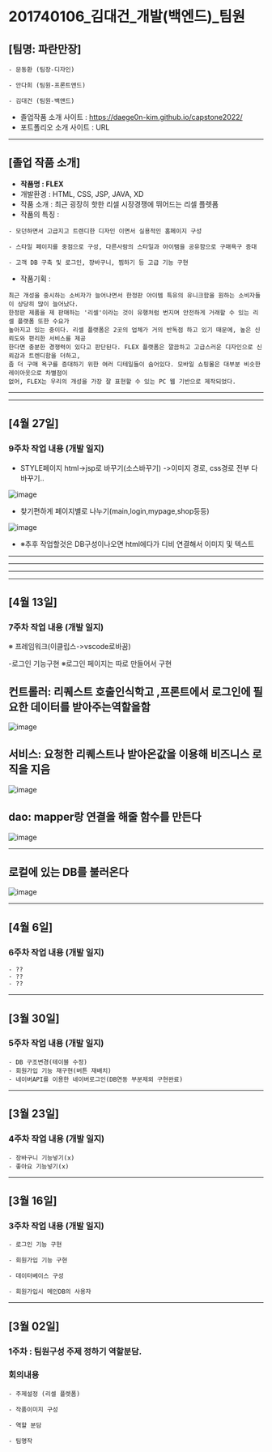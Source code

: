 # 201740106_김대건_개발(백엔드)_팀원
## [팀명: 파란만장]  

```
- 문동환 (팀장-디자인)  

- 안다희 (팀원-프론트앤드) 
 
- 김대건 (팀원-백앤드)
```
- 졸업작품 소개 사이트 : https://daege0n-kim.github.io/capstone2022/
- 포트폴리오 소개 사이트 : URL
---
## [졸업 작품 소개]
- __작품명 : FLEX__
- 개발환경 : HTML, CSS, JSP, JAVA, XD
- 작품 소개 : 최근 굉장히 핫한 리셀 시장경쟁에 뛰어드는 리셀 플렛폼
- 작품의 특징 : 
```
- 모던하면서 고급지고 트렌디한 디자인 이면서 실용적인 홈페이지 구성

- 스타일 페이지를 중점으로 구성, 다른사람의 스타일과 아이탬을 공유함으로 구매욕구 증대

- 고객 DB 구축 및 로그인, 장바구니, 찜하기 등 고급 기능 구현
```
- 작품기획 :  
```
최근 개성을 중시하는 소비자가 늘어나면서 한정판 아이템 특유의 유니크함을 원하는 소비자들이 상당히 많이 늘어났다.
한정판 제품을 제 판매하는 '리셀'이라는 것이 유행처럼 번지며 안전하게 거래할 수 있는 리셀 플랫폼 또한 수요가 
높아지고 있는 중이다. 리셀 플랫폼은 2곳의 업체가 거의 반독점 하고 있기 때문에, 높은 신뢰도와 편리한 서비스를 제공
한다면 충분한 경쟁력이 있다고 판단된다. FLEX 플랫폼은 깔끔하고 고급스러운 디자인으로 신뢰감과 트렌디함을 더하고, 
좀 더 구매 욕구를 증대하기 위한 여러 디테일들이 숨어있다. 모바일 쇼핑몰은 대부분 비슷한 레이아웃으로 차별점이
없어, FLEX는 우리의 개성을 가장 잘 표현할 수 있는 PC 웹 기반으로 제작되었다.
```




---  
---

## [4월 27일]
### 9주차 작업 내용 (개발 일지)

- STYLE페이지 html->jsp로 바꾸기(소스바꾸기)
     ->이미지 경로, css경로 전부 다 바꾸기..

![image](https://user-images.githubusercontent.com/70187585/166222996-6523ba6c-fc7d-42f0-b489-2b1ff7ccec33.png)


- 찾기편하게 페이지별로 나누기(main,login,mypage,shop등등)

![image](https://user-images.githubusercontent.com/70187585/166223145-d5ac3f75-68ab-484b-9604-b6ab15792b75.png)

- ※추후 작업할것은 DB구성이나오면 html에다가 디비 연결해서 이미지 및 텍스트 


---  
---





---  
---
## [4월 13일]
### 7주차 작업 내용 (개발 일지)

※ 프레임워크(이클립스->vscode로바꿈)

-로그인 기능구현
※로그인 페이지는 따로 만들어서 구현

## 컨트롤러: 리퀘스트 호출인식학고 ,프론트에서 로그인에 필요한 데이터를 받아주는역할을함
![image](https://user-images.githubusercontent.com/70187585/163704433-1139163b-6712-486f-b622-e89f7cdfa357.png)





## 서비스: 요청한 리퀘스트나 받아온값을 이용해 비즈니스 로직을 지음
![image](https://user-images.githubusercontent.com/70187585/163704521-79a4dc9d-6533-44b9-a711-39a7b533d7eb.png)






## dao: mapper랑 연결을 해줄 함수를 만든다
![image](https://user-images.githubusercontent.com/70187585/163704582-bd80f9df-daac-4fa7-90c3-801ae9c72870.png)






---
## 로컬에 있는 DB를 불러온다
![image](https://user-images.githubusercontent.com/70187585/163704600-4a04a438-5bd4-4579-a3c3-96f81d820202.png)

---


## [4월 6일]
### 6주차 작업 내용 (개발 일지)
```
- ??
- ??
- ??
```
---



## [3월 30일]
### 5주차 작업 내용 (개발 일지)
```
- DB 구조변경(테이블 수정)
- 회원가입 기능 재구현(버튼 재배치)
- 네이버API를 이용한 네이버로그인(DB연동 부분제외 구현완료)
```
---

## [3월 23일]
### 4주차 작업 내용 (개발 일지)
```
- 장바구니 기능넣기(x)
- 좋아요 기능넣기(x)
```
---
## [3월 16일]  
### 3주차 작업 내용 (개발 일지)
```
- 로그인 기능 구현

- 회원가입 기능 구현

- 데이터베이스 구성

- 회원가입시 메인DB의 사용자 
```
---
## [3월 02일]  
### 1주차 : 팀원구성 주제 정하기 역할분담.  
### 회의내용  
```
- 주제설정 (리셀 플렛폼)

- 작품이미지 구성

- 역할 분담

- 팀명작
```

